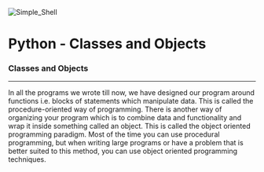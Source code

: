 ![Simple_Shell](https://techvidvan.com/tutorials/wp-content/uploads/sites/2/2020/01/python-classes.jpg)   
# Python - Classes and Objects

### Classes and Objects
---

In all the programs we wrote till now, we have designed our program around functions i.e. blocks of statements which manipulate data. This is called the procedure-oriented way of programming. There is another way of organizing your program which is to combine data and functionality and wrap it inside something called an object. This is called the object oriented programming paradigm. Most of the time you can use procedural programming, but when writing large programs or have a problem that is better suited to this method, you can use object oriented programming techniques.
